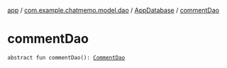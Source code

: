 [app](../../index.md) / [com.example.chatmemo.model.dao](../index.md) / [AppDatabase](index.md) / [commentDao](./comment-dao.md)

# commentDao

`abstract fun commentDao(): `[`CommentDao`](../-comment-dao/index.md)